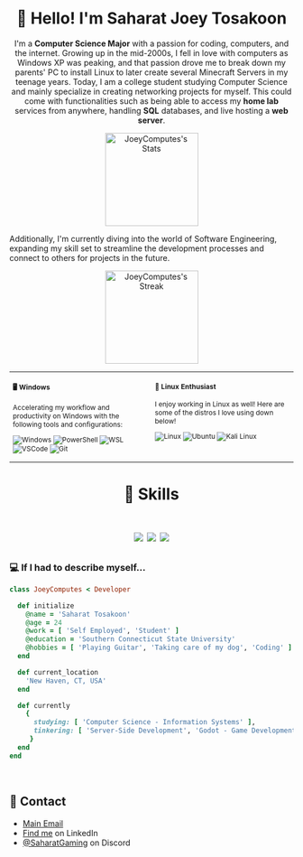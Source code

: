 <h1 align="center">👋 Hello! I'm Saharat Joey Tosakoon</h1>

<div align="center" class="github-introduction">
  
I'm a **Computer Science Major** with a passion for coding, computers, and the internet. Growing up in the mid-2000s, I fell in love with computers as Windows XP was peaking, and that passion drove me to break down my parents' PC to install Linux to later create several Minecraft Servers in my teenage years.  Today, I am a college student studying Computer Science and mainly specialize in creating networking projects for myself. This could come with functionalities such as being able to access my **home lab** services from anywhere, handling **SQL** databases, and live hosting a **web server**.
</div>

<div class="badges-githubstats">
  <p align="center">
    <img src="https://github-readme-stats.vercel.app/api?username=JoeyComputes&theme=tokyonight&show_icons=true&hide_border=true&count_private=true" alt="JoeyComputes's Stats" height="165">
  </p>
  
</div>
  
Additionally, I'm currently diving into the world of Software Engineering, expanding my skill set to streamline the development processes and connect to others for projects in the future.
  
</div>

<div class="badges-githubstats">
  <p align="center">
    <img src="https://github-readme-streak-stats.herokuapp.com/?user=JoeyComputes&theme=tokyonight&hide_border=true" alt="JoeyComputes's Streak" height="165">
  </p>
</div>

<div class="table-devenvironment">
  <table style="font-size: 12px">
  <tr>
  <td valign="top" width="50%">

#### 🖥️ Windows

Accelerating my workflow and productivity on Windows with the following tools and configurations:

  ![Windows](https://img.shields.io/badge/-Windows-0078D6?style=flat&logo=windows&logoColor=white)
  ![PowerShell](https://img.shields.io/badge/-PowerShell-5391FE?style=flat&logo=powershell&logoColor=white)
  ![WSL](https://img.shields.io/badge/-WSL-0D1117?style=flat&logo=windows-subsystem-for-linux&logoColor=FCC624)
  ![VSCode](https://img.shields.io/badge/-Visual%20Studio%20Code-007ACC?style=flat&logo=visual-studio-code&logoColor=white)
  ![Git](https://img.shields.io/badge/-Git-F05032?style=flat&logo=git&logoColor=white)
  </td>
  <td valign="top" width="50%">

#### 🐧 Linux Enthusiast

I enjoy working in Linux as well! Here are some of the distros I love using down below!

  ![Linux](https://img.shields.io/badge/-Linux-000000?style=flat&logo=linux&logoColor=FCC624)
  ![Ubuntu](https://img.shields.io/badge/-Ubuntu-E95420?style=flat&logo=ubuntu&logoColor=white)
  ![Kali Linux](https://img.shields.io/badge/-Kali%20Linux-557C94?style=flat&logo=kali-linux&logoColor=white)
  </td>
  </tr>
  </table>
</div>
    
<h1 align="center">🔧 Skills</h1>

<h1 align="center">

![](https://img.shields.io/badge/OS-Linux-informational?style=flat&logo=linux&logoColor=white&color=2bbc8a)
![](https://img.shields.io/badge/Code-Python-informational?style=flat&logo=python&logoColor=white&color=2bbc8a)
![](https://img.shields.io/badge/Tools-Docker-informational?style=flat&logo=docker&logoColor=white&color=2bbc8a)

</h1>

<h3>💻 If I had to describe myself...</h3>

 ```ruby
 class JoeyComputes < Developer

   def initialize
     @name = 'Saharat Tosakoon'
     @age = 24
     @work = [ 'Self Employed', 'Student' ]
     @education = 'Southern Connecticut State University'
     @hobbies = [ 'Playing Guitar', 'Taking care of my dog', 'Coding' ]
   end

   def current_location
     'New Haven, CT, USA'
   end

   def currently
     {
       studying: [ 'Computer Science - Information Systems' ],
       tinkering: [ 'Server-Side Development', 'Godot - Game Development', 'Automation Projects' ]
      }
   end
 end
 ```
 
<br>

## 📱 Contact
- [Main Email](mailto:joeygatesofficial@icloud.com)
- [Find me](https://www.linkedin.com/in/saharat-tosakoon-02452a284/) on LinkedIn
- [@SaharatGaming](./) on Discord
